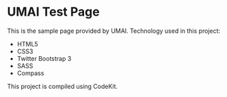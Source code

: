 # UMAI Test Page

This is the sample page provided by UMAI. Technology used in this project:

- HTML5
- CSS3
- Twitter Bootstrap 3
- SASS
- Compass

This project is compiled using CodeKit.
